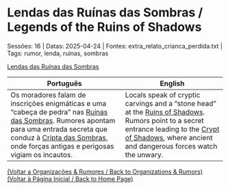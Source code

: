 
# Lendas das Ruínas das Sombras / Legends of the Ruins of Shadows

Sessões: 16 | Datas: 2025-04-24 | Fontes: extra_relato_crianca_perdida.txt | Tags: rumor, lenda, ruínas, sombras

[Lendas das Ruínas das Sombras](lendas_das_ruinas_sombras.png)

| Português | English |
|-----------|---------|
| Os moradores falam de inscrições enigmáticas e uma “cabeça de pedra” nas [Ruínas das Sombras](ruinas_das_sombras.md). Rumores apontam para uma entrada secreta que conduz à [Cripta das Sombras](cripta_das_sombras.md), onde forças antigas e perigosas vigiam os incautos. | Locals speak of cryptic carvings and a “stone head” at the [Ruins of Shadows](ruinas_das_sombras.md). Rumors point to a secret entrance leading to the [Crypt of Shadows](cripta_das_sombras.md), where ancient and dangerous forces watch the unwary. |

[(Voltar a Organizações & Rumores / Back to Organizations & Rumors)](organizacoes_rumores.md)  
[(Voltar à Página Inicial / Back to Home Page)](home.md)


